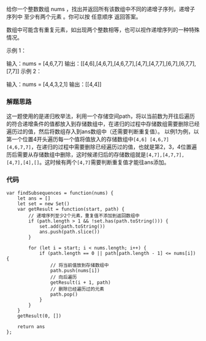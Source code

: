 给你一个整数数组 nums ，找出并返回所有该数组中不同的递增子序列，递增子序列中 至少有两个元素 。你可以按 任意顺序 返回答案。

数组中可能含有重复元素，如出现两个整数相等，也可以视作递增序列的一种特殊情况。

示例 1：

输入：nums = [4,6,7,7]
输出：[[4,6],[4,6,7],[4,6,7,7],[4,7],[4,7,7],[6,7],[6,7,7],[7,7]]
示例 2：

输入：nums = [4,4,3,2,1]
输出：[[4,4]]

### 解题思路
这一题使用的是递归枚举法，利用一个存储空间path，将以当前数为开往后遍历的符合递增条件的值都放入到存储数组中，在递归的过程中存储数组需要删除已经遍历过的值，然后将数组存入到ans数组中（还需要判断重复值）。
以例1为例，以第一个位置4开头遍历每一个值将值放入的存储数组中```[4,6] [4,6,7] [4,6,7,7]```，在递归的过程中需要删除已经遍历过的值，也就是第2，3，4位置遍历后需要从存储数组中删除，这时候递归后的存储数组就是```[4,7],[4,7,7],[4,7],[4],[]```。这时候有两个```[4,7]```需要判断重复值才能往ans添加。
### 代码
```
var findSubsequences = function(nums) {
    let ans = []
    let set = new Set()
    var getResult = function(start, path) {
        // 递增序列至少2个元素，重复值不添加到返回数组中
        if (path.length > 1 && !set.has(path.toString())) {
            set.add(path.toString())
            ans.push(path.slice())
        }

        for (let i = start; i < nums.length; i++) {
            if (path.length == 0 || path[path.length - 1] <= nums[i]) {
                // 将当前值放到存储数组中
                path.push(nums[i])
                // 向后遍历
                getResult(i + 1, path)
                // 删除已经遍历过的元素
                path.pop()
            }
        }
    }
    getResult(0, [])

    return ans
};
```